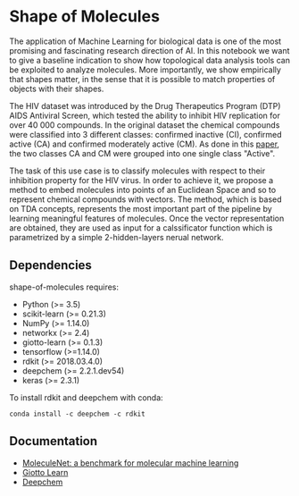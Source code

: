 Shape of Molecules
============
The application of Machine Learning for biological data is one of the 
most promising and fascinating research direction of AI. In this notebook
we want to give a baseline indication to show how topological data analysis 
tools can be exploited to analyze molecules. More importantly, we show empirically
that shapes matter, in the sense that it is possible to match properties of objects with
their shapes.

The HIV dataset was introduced by the Drug
Therapeutics Program (DTP) AIDS Antiviral Screen, which
tested the ability to inhibit HIV replication for over 40 000
compounds. In the original dataset the chemical compounds were classified
into 3 different classes: confirmed inactive (CI), confirmed active (CA)
and confirmed moderately active (CM). As done in this [paper](https://pubs.rsc.org/en/content/articlehtml/2018/sc/c7sc02664a), 
the two classes CA and CM were grouped into one single class "Active".

The task of this use case is to classify molecules with respect to their 
inhibition property for the HIV virus. In order to achieve it, we propose a method 
to embed molecules into points of an Euclidean Space and so to represent chemical 
compounds with vectors. The method, which is based on TDA concepts, represents the 
most important part of the pipeline by learning meaningful features of molecules. Once 
the vector representation are obtained, they are used as input for a calssificator function
which is parametrized by a simple 2-hidden-layers nerual network. 


Dependencies
------------

shape-of-molecules requires:

- Python (>= 3.5)
- scikit-learn (>= 0.21.3)
- NumPy (>= 1.14.0)
- networkx (>= 2.4)
- giotto-learn (>= 0.1.3)
- tensorflow (>=1.14.0)
- rdkit (>= 2018.03.4.0)
- deepchem (>= 2.2.1.dev54)
- keras (>= 2.3.1)

To install rdkit and deepchem with conda:


    conda install -c deepchem -c rdkit


Documentation
-------------

- [MoleculeNet: a benchmark for molecular machine learning](https://pubs.rsc.org/en/content/articlehtml/2018/sc/c7sc02664a)
- [Giotto Learn](https://github.com/giotto-ai/giotto-learn)
- [Deepchem](https://github.com/deepchem/deepchem)


